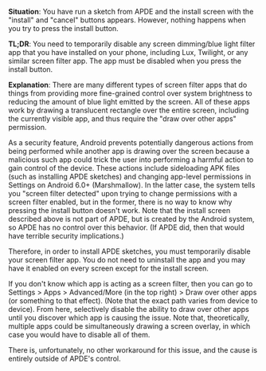 **Situation**: You have run a sketch from APDE and the install screen with the "install" and "cancel" buttons appears. However, nothing happens when you try to press the install button.

**TL;DR**: You need to temporarily disable any screen dimming/blue light filter app that you have installed on your phone, including Lux, Twilight, or any similar screen filter app. The app must be disabled when you press the install button.

**Explanation**: There are many different types of screen filter apps that do things from providing more fine-grained control over system brightness to reducing the amount of blue light emitted by the screen. All of these apps work by drawing a translucent rectangle over the entire screen, including the currently visible app, and thus require the "draw over other apps" permission.

As a security feature, Android prevents potentially dangerous actions from being performed while another app is drawing over the screen because a malicious such app could trick the user into performing a harmful action to gain control of the device. These actions include sideloading APK files (such as installing APDE sketches) and changing app-level permissions in Settings on Android 6.0+ (Marshmallow). In the latter case, the system tells you "screen filter detected" upon trying to change permissions with a screen filter enabled, but in the former, there is no way to know why pressing the install button doesn't work. Note that the install screen described above is not part of APDE, but is created by the Android system, so APDE has no control over this behavior. (If APDE did, then that would have terrible security implications.)

Therefore, in order to install APDE sketches, you must temporarily disable your screen filter app. You do not need to uninstall the app and you may have it enabled on every screen except for the install screen.

If you don't know which app is acting as a screen filter, then you can go to Settings > Apps > Advanced/More (in the top right) > Draw over other apps (or something to that effect). (Note that the exact path varies from device to device). From here, selectively disable the ability to draw over other apps until you discover which app is causing the issue. Note that, theoretically, multiple apps could be simultaneously drawing a screen overlay, in which case you would have to disable all of them.

There is, unfortunately, no other workaround for this issue, and the cause is entirely outside of APDE's control.